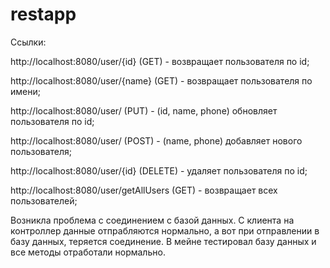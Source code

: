 # restapp

Ссылки:

http://localhost:8080/user/{id} (GET) - возвращает пользователя по id;

http://localhost:8080/user/{name} (GET) - возвращает пользователя по имени;

http://localhost:8080/user/ (PUT) - (id, name, phone) обновляет пользователя по id;

http://localhost:8080/user/ (POST) - (name, phone) добавляет нового пользователя;

http://localhost:8080/user/{id} (DELETE) - удаляет пользователя по id;

http://localhost:8080/user/getAllUsers (GET) - возвращает всех пользователей;

Возникла проблема с соединением с базой данных. С клиента на контроллер данные отпрабляются нормально, а вот при отправлении в базу данных, теряется соединение. В мейне тестировал базу данных и все методы отработали нормально.
